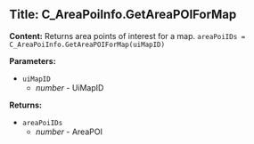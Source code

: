 ## Title: C_AreaPoiInfo.GetAreaPOIForMap

**Content:**
Returns area points of interest for a map.
`areaPoiIDs = C_AreaPoiInfo.GetAreaPOIForMap(uiMapID)`

**Parameters:**
- `uiMapID`
  - *number* - UiMapID

**Returns:**
- `areaPoiIDs`
  - *number* - AreaPOI